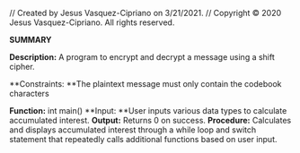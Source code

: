 // Created by Jesus Vasquez-Cipriano on 3/21/2021. // Copyright © 2020 Jesus Vasquez-Cipriano. All rights reserved.

**SUMMARY**

**Description:** A program to encrypt and decrypt a message using a shift cipher.

**Constraints: **The plaintext message must only contain the codebook characters

**Function:** int main()
**Input: **User inputs various data types to calculate accumulated interest.
**Output:** Returns 0 on success.
**Procedure:** Calculates and displays accumulated interest through a while loop and switch statement that repeatedly calls additional functions based on user input.
